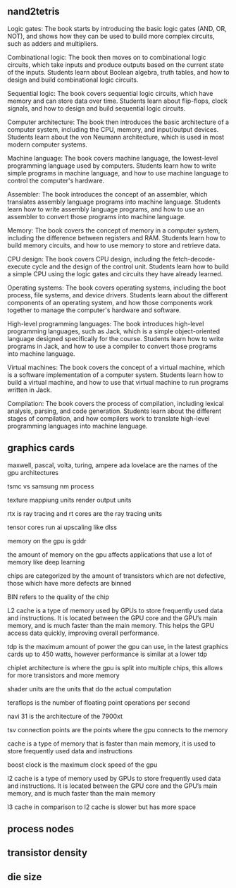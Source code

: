## nand2tetris

Logic gates: The book starts by introducing the basic logic gates (AND, OR, NOT), and shows how they can be used to build more complex circuits, such as adders and multipliers.

Combinational logic: The book then moves on to combinational logic circuits, which take inputs and produce outputs based on the current state of the inputs. Students learn about Boolean algebra, truth tables, and how to design and build combinational logic circuits.

Sequential logic: The book covers sequential logic circuits, which have memory and can store data over time. Students learn about flip-flops, clock signals, and how to design and build sequential logic circuits.

Computer architecture: The book then introduces the basic architecture of a computer system, including the CPU, memory, and input/output devices. Students learn about the von Neumann architecture, which is used in most modern computer systems.

Machine language: The book covers machine language, the lowest-level programming language used by computers. Students learn how to write simple programs in machine language, and how to use machine language to control the computer's hardware.

Assembler: The book introduces the concept of an assembler, which translates assembly language programs into machine language. Students learn how to write assembly language programs, and how to use an assembler to convert those programs into machine language.

Memory: The book covers the concept of memory in a computer system, including the difference between registers and RAM. Students learn how to build memory circuits, and how to use memory to store and retrieve data.

CPU design: The book covers CPU design, including the fetch-decode-execute cycle and the design of the control unit. Students learn how to build a simple CPU using the logic gates and circuits they have already learned.

Operating systems: The book covers operating systems, including the boot process, file systems, and device drivers. Students learn about the different components of an operating system, and how those components work together to manage the computer's hardware and software.

High-level programming languages: The book introduces high-level programming languages, such as Jack, which is a simple object-oriented language designed specifically for the course. Students learn how to write programs in Jack, and how to use a compiler to convert those programs into machine language.

Virtual machines: The book covers the concept of a virtual machine, which is a software implementation of a computer system. Students learn how to build a virtual machine, and how to use that virtual machine to run programs written in Jack.

Compilation: The book covers the process of compilation, including lexical analysis, parsing, and code generation. Students learn about the different stages of compilation, and how compilers work to translate high-level programming languages into machine language.

## graphics cards

maxwell, pascal, volta, turing, ampere ada lovelace are the names of the gpu architectures

tsmc vs samsung nm process

texture mappiung units
render output units

rtx is ray tracing and rt cores are the ray tracing units

tensor cores run ai upscaling like dlss

memory on the gpu is gddr 

the amount of memory on the gpu affects applications that use a lot of memory like deep learning

chips are categorized by the amount of transistors which are not defective, those which have more defects are binned

BIN refers to the quality of the chip

L2 cache is a type of memory used by GPUs to store frequently used data and instructions. It is located between the GPU core and the GPU’s main memory, and is much faster than the main memory. This helps the GPU access data quickly, improving overall performance.

tdp is the maximum amount of power the gpu can use, in the latest graphics cards up to 450 watts, however performance is similar at a lower tdp

chiplet architecture is where the gpu is split into multiple chips, this allows for more transistors and more memory

shader units are the units that do the actual computation

teraflops is the number of floating point operations per second

navi 31 is the architecture of the 7900xt

tsv connection points are the points where the gpu connects to the memory

cache is a type of memory that is faster than main memory, it is used to store frequently used data and instructions

boost clock is the maximum clock speed of the gpu

 l2 cache is a type of memory used by GPUs to store frequently used data and instructions. It is located between the GPU core and the GPU’s main memory, and is much faster than the main memory

 l3 cache in comparison to l2 cache is slower but has more space

   

## process nodes

## transistor density

## die size